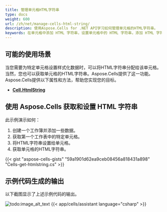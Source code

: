 ```yaml
---
title: 管理单元格HTML字符串
type: docs
weight: 600
url: /zh/net/manage-cells-html-string/
description: 使用Aspose.Cells for .NET API学习如何管理单元格的HTML字符串。
keywords: 在单元格中添加 HTML 字符串，设置单元格中的 HTML 字符串，添加 HTML 字符串，获取单元格的 HTML 字符串，管理单元格的 HTML 字符串
---
```


## **可能的使用场景**
当您需要为特定单元格设置样式化数据时，可以将HTML字符串分配给该单元格。当然，您也可以获取单元格的HTML字符串。Aspose.Cells提供了这一功能。Aspose.Cells提供以下属性和方法，帮助您实现您的目标。
- [**Cell.HtmlString**](https://reference.aspose.com/cells/net/aspose.cells/cell/htmlstring)

## **使用 Aspose.Cells 获取和设置 HTML 字符串**
此示例演示如何：

1. 创建一个工作簿并添加一些数据。
1. 获取第一个工作表中的特定单元格。
1. 将HTML字符串设置给单元格。
1. 获取单元格的HTML字符串。

{{< gist "aspose-cells-gists" "59a1901d62ea9ceb08456a818431a898" "Cells-get-htmlstring.cs" >}}

## 示例代码生成的输出

以下截图显示了上述示例代码的输出。

![todo:image_alt_text](htmlstring.png)
{{< app/cells/assistant language="csharp" >}}
